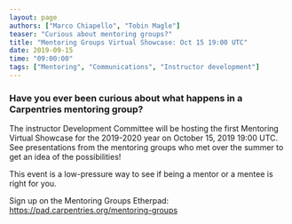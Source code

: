 ```yaml
---
layout: page
authors: ["Marco Chiapello", "Tobin Magle"]
teaser: "Curious about mentoring groups?"
title: "Mentoring Groups Virtual Showcase: Oct 15 19:00 UTC"
date: 2019-09-15
time: "09:00:00"
tags: ["Mentoring", "Communications", "Instructor development"]
---
```


### Have you ever been curious about what happens in a Carpentries mentoring group?

The instructor Development Committee will be hosting the first Mentoring Virtual Showcase for the 2019-2020 year on 
October 15, 2019 19:00 UTC. See presentations from the mentoring groups who met over the summer to get an idea of 
the possibilities!

This event is a low-pressure way to see if being a mentor or a mentee is right for you.

Sign up on the Mentoring Groups Etherpad: https://pad.carpentries.org/mentoring-groups 
